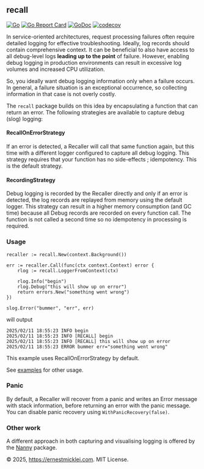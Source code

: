 ## recall

[![Go](https://github.com/emicklei/recall/actions/workflows/go.yaml/badge.svg)](https://github.com/emicklei/recall/actions/workflows/go.yaml)
[![Go Report Card](https://goreportcard.com/badge/github.com/emicklei/recall)](https://goreportcard.com/report/github.com/emicklei/recall)
[![GoDoc](https://pkg.go.dev/badge/github.com/emicklei/recall)](https://pkg.go.dev/github.com/emicklei/recall)
[![codecov](https://codecov.io/gh/emicklei/recall/branch/main/graph/badge.svg)](https://codecov.io/gh/emicklei/recall)

In service-oriented architectures, request processing failures often require detailed logging for effective troubleshooting.
Ideally, log records should contain comprehensive context.
It can be beneficial to also have access to all debug-level logs **leading up to the point** of failure.
However, enabling debug logging in production environments can result in excessive log volumes and increased CPU utilization.

So, you ideally want debug logging information only when a failure occurs. 
In general, a failure situation is an exceptional occurrence, so collecting information in that case is not overly costly.

The `recall` package builds on this idea by encapsulating a function that can return an error. 
The following strategies are available to capture debug (slog) logging:

#### RecallOnErrorStrategy

If an error is detected, a Recaller will call that same function again, but this time with a different logger configured to capture all debug logging. 
This strategy requires that your function has no side-effects ; idempotency.
This is the default strategy.

#### RecordingStrategy

Debug logging is recorded by the Recaller directly and only if an error is detected, the log records are replayed from memory using the default logger. 
This strategy can result in a higher memory consumption (and GC time) because all Debug records are recorded on every function call. 
The function is not called a second time so no idempotency in processing is required.

### Usage

	recaller := recall.New(context.Background())

	err := recaller.Call(func(ctx context.Context) error {
		rlog := recall.LoggerFromContext(ctx)
		
		rlog.Info("begin")
		rlog.Debug("this will show up on error")
		return errors.New("something went wrong")
	})
	
	slog.Error("bummer", "err", err)
	
will output

    2025/02/11 18:55:23 INFO begin
    2025/02/11 18:55:23 INFO [RECALL] begin
    2025/02/11 18:55:23 INFO [RECALL] this will show up on error
    2025/02/11 18:55:23 ERROR bummer err="something went wrong"

This example uses RecallOnErrorStrategy by default.

See [examples](https://github.com/emicklei/recall/tree/main/examples) for other usage.

### Panic

By default, a Recaller will recover from a panic and writes an Error message with stack information, before returning an error with the panic message. You can disable panic recovery using `WithPanicRecovery(false)`.

### Other work

A different approach in both capturing and visualising logging is offered by the [Nanny](https://github.com/emicklei/nanny) package.

&copy; 2025, https://ernestmicklei.com. MIT License.

